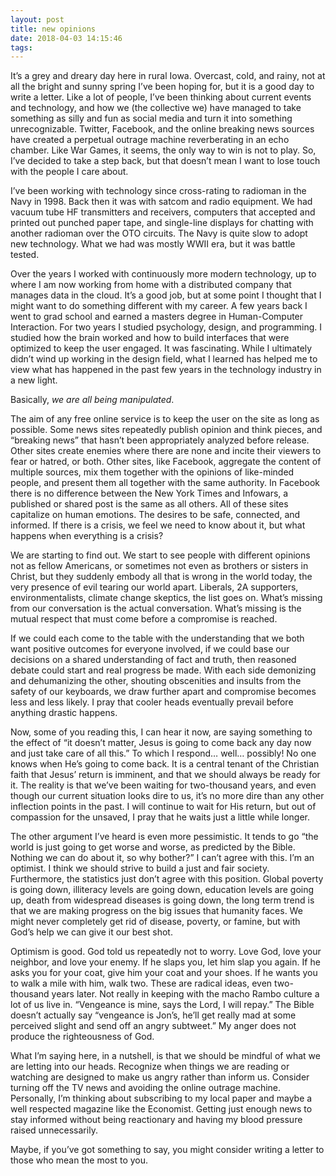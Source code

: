 ```yaml
---
layout: post
title: new opinions
date: 2018-04-03 14:15:46
tags: 
---
```


It’s a grey and dreary day here in rural Iowa. Overcast, cold, and rainy, not at all the bright and sunny spring I’ve been hoping for, but it is a good day to write a letter. Like a lot of people, I’ve been thinking about current events and technology, and how we (the collective we) have managed to take something as silly and fun as social media and turn it into something unrecognizable. Twitter, Facebook, and the online breaking news sources have created a perpetual outrage machine reverberating in an echo chamber. Like War Games, it seems, the only way to win is not to play. So, I’ve decided to take a step back, but that doesn’t mean I want to lose touch with the people I care about. 

I’ve been working with technology since cross-rating to radioman in the Navy in 1998. Back then it was with satcom and radio equipment. We had vacuum tube HF transmitters and receivers, computers that accepted and printed out punched paper tape, and single-line displays for chatting with another radioman over the OTO circuits. The Navy is quite slow to adopt new technology. What we had was mostly WWII era, but it was battle tested.

Over the years I worked with continuously more modern technology, up to where I am now working from home with a distributed company that manages data in the cloud. It’s a good job, but at some point I thought that I might want to do something different with my career. A few years back I went to grad school and earned a masters degree in Human-Computer Interaction. For two years I studied psychology, design, and programming. I studied how the brain worked and how to build interfaces that were optimized to keep the user engaged. It was fascinating. While I ultimately didn’t wind up working in the design field, what I learned has helped me to view what has happened in the past few years in the technology industry in a new light. 

Basically, *we are all being manipulated*. 

The aim of any free online service is to keep the user on the site as long as possible. Some news sites repeatedly publish opinion and think pieces, and “breaking news” that hasn’t been appropriately analyzed before release. Other sites create enemies where there are none and incite their viewers to fear or hatred, or both. Other sites, like Facebook, aggregate the content of multiple sources, mix them together with the opinions of like-minded people, and present them all together with the same authority. In Facebook there is no difference between the New York Times and Infowars, a published or shared post is the same as all others. All of these sites capitalize on human emotions. The desires to be safe, connected, and informed. If there is a crisis, we feel we need to know about it, but what happens when everything is a crisis? 

We are starting to find out. We start to see people with different opinions not as fellow Americans, or sometimes not even as brothers or sisters in Christ, but they suddenly embody all that is wrong in the world today, the very presence of evil tearing our world apart. Liberals, 2A supporters, environmentalists, climate change skeptics, the list goes on. What’s missing from our conversation is the actual conversation. What’s missing is the mutual respect that must come before a compromise is reached. 

If we could each come to the table with the understanding that we both want positive outcomes for everyone involved, if we could base our decisions on a shared understanding of fact and truth, then reasoned debate could start and real progress be made. With each side demonizing and dehumanizing the other, shouting obscenities and insults from the safety of our keyboards, we draw further apart and compromise becomes less and less likely. I pray that cooler heads eventually prevail before anything drastic happens. 

Now, some of you reading this, I can hear it now, are saying something to the effect of “it doesn’t matter, Jesus is going to come back any day now and just take care of all this.” To which I respond… well… possibly! No one knows when He’s going to come back. It is a central tenant of the Christian faith that Jesus’ return is imminent, and that we should always be ready for it. The reality is that we’ve been waiting for two-thousand years, and even though our current situation looks dire to us, it’s no more dire than any other inflection points in the past. I will continue to wait for His return, but out of compassion for the unsaved, I pray that he waits just a little while longer.

The other argument I’ve heard is even more pessimistic. It tends to go “the world is just going to get worse and worse, as predicted by the Bible. Nothing we can do about it, so why bother?” I can’t agree with this. I’m an optimist. I think we should strive to build a just and fair society. Furthermore, the statistics just don’t agree with this position. Global poverty is going down, illiteracy levels are going down, education levels are going up, death from widespread diseases is going down, the long term trend is that we are making progress on the big issues that humanity faces. We might never completely get rid of disease, poverty, or famine, but with God’s help we can give it our best shot.

Optimism is good. God told us repeatedly not to worry. Love God, love your neighbor, and love your enemy. If he slaps you, let him slap you again. If he asks you for your coat, give him your coat and your shoes. If he wants you to walk a mile with him, walk two. These are radical ideas, even two-thousand years later. Not really in keeping with the macho Rambo culture a lot of us live in. “Vengeance is mine, says the Lord, I will repay.” The Bible doesn’t actually say “vengeance is Jon’s, he’ll get really mad at some perceived slight and send off an angry subtweet.” My anger does not produce the righteousness of God. 

What I’m saying here, in a nutshell, is that we should be mindful of what we are letting into our heads. Recognize when things we are reading or watching are designed to make us angry rather than inform us. Consider turning off the TV news and avoiding the online outrage machine. Personally, I’m thinking about subscribing to my local paper and maybe a well respected magazine like the Economist. Getting just enough news to stay informed without being reactionary and having my blood pressure raised unnecessarily. 

Maybe, if you’ve got something to say, you might consider writing a letter to those who mean the most to you.  
